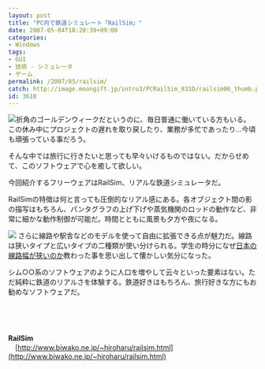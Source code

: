```yaml
---
layout: post
title: "PC内で鉄道シミュレート「RailSim」"
date: 2007-05-04T18:20:39+09:00
categories:
- Windows
tags: 
- GUI
- 技術 - シミュレータ
- ゲーム
permalink: /2007/05/railsim/
catch: http://image.moongift.jp/intro3/PCRailSim_831D/railsim06_thumb.png
id: 3610
---
```

[![](http://image.moongift.jp/intro3/PCRailSim_831D/railsim05_thumb.png)](http://image.moongift.jp/intro3/PCRailSim_831D/railsim052.png)折角のゴールデンウィークだというのに、毎日普通に働いている方もいる。この休み中にプロジェクトの遅れを取り戻したり、業務が多忙であったり…今頃も頑張っている事だろう。

 

そんな中では旅行に行きたいと思っても早々いけるものではない。だからせめて、このソフトウェアで心を癒して欲しい。

 

今回紹介するフリーウェアはRailSim、リアルな鉄道シミュレータだ。

 <!--more--> 

RailSimの特徴は何と言っても圧倒的なリアル感にある。各オブジェクト間の影の描写はもちろん、パンタグラフの上げ下げや蒸気機関のロッドの動作など、非常に細かな動作制御が可能だ。時間とともに風景も夕方や夜になる。

 

[![](http://image.moongift.jp/intro3/PCRailSim_831D/railsim06_thumb.png)](http://image.moongift.jp/intro3/PCRailSim_831D/railsim062.png) さらに線路や駅舎などのモデルを使って自由に拡張できる点が魅力だ。線路は狭いタイプと広いタイプの二種類が使い分けられる。学生の時分になぜ[日本の線路幅が狭いのか](http://ja.wikipedia.org/wiki/%E6%97%A5%E6%9C%AC%E3%81%AE%E9%89%84%E9%81%93%E9%96%8B%E6%A5%AD#1067mm.E8.BB.8C.E9.96.93.E6.8E.A1.E7.94.A8.E3.81.AB.E3.81.A4.E3.81.84.E3.81.A6.E3.81.AE.E8.83.8C.E6.99.AF)教わった事を思い出して懐かしい気分になった。

 

シム○○系のソフトウェアのように人口を増やして云々といった要素はない。ただ純粋に鉄道のリアルさを体験する。鉄道好きはもちろん、旅行好きな方にもお勧めなソフトウェアだ。

 

&nbsp;

 

&nbsp;

 

**RailSim**  
　[http://www.biwako.ne.jp/~hiroharu/railsim.html](http://www.biwako.ne.jp/~hiroharu/railsim.html)

